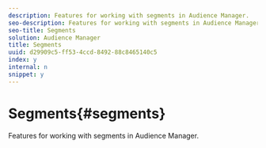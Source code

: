 ```yaml
---
description: Features for working with segments in Audience Manager.
seo-description: Features for working with segments in Audience Manager.
seo-title: Segments
solution: Audience Manager
title: Segments
uuid: d29909c5-ff53-4ccd-8492-88c8465140c5
index: y
internal: n
snippet: y
---
```


# Segments{#segments}

Features for working with segments in Audience Manager.

